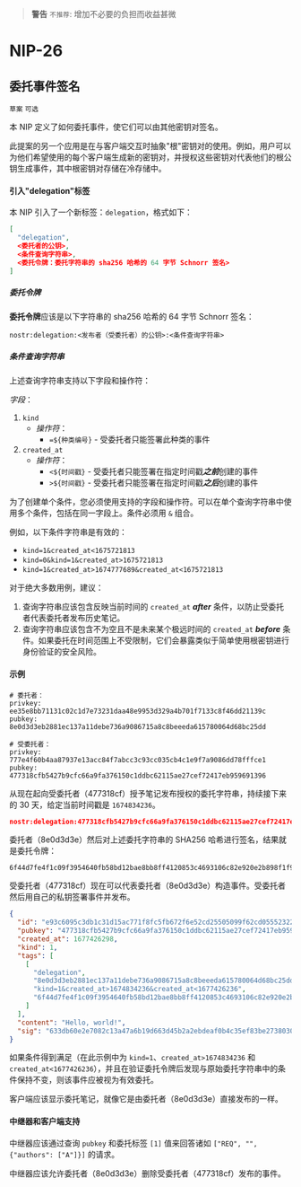 > __警告__  `不推荐`: 增加不必要的负担而收益甚微

NIP-26
=======

委托事件签名
-----------------------

`草案` `可选`

本 NIP 定义了如何委托事件，使它们可以由其他密钥对签名。

此提案的另一个应用是在与客户端交互时抽象"根"密钥对的使用。例如，用户可以为他们希望使用的每个客户端生成新的密钥对，并授权这些密钥对代表他们的根公钥生成事件，其中根密钥对存储在冷存储中。

#### 引入"delegation"标签

本 NIP 引入了一个新标签：`delegation`，格式如下：

```json
[
  "delegation",
  <委托者的公钥>,
  <条件查询字符串>,
  <委托令牌：委托字符串的 sha256 哈希的 64 字节 Schnorr 签名>
]
```

##### 委托令牌

**委托令牌**应该是以下字符串的 sha256 哈希的 64 字节 Schnorr 签名：

```
nostr:delegation:<发布者（受委托者）的公钥>:<条件查询字符串>
```

##### 条件查询字符串

上述查询字符串支持以下字段和操作符：

*字段*：
1. `kind`
   -  *操作符*：
      -  `=${种类编号}` - 受委托者只能签署此种类的事件
2. `created_at`
   -  *操作符*：
      -  `<${时间戳}` - 受委托者只能签署在指定时间戳***之前***创建的事件
      -  `>${时间戳}` - 受委托者只能签署在指定时间戳***之后***创建的事件

为了创建单个条件，您必须使用支持的字段和操作符。可以在单个查询字符串中使用多个条件，包括在同一字段上。条件必须用 `&` 组合。

例如，以下条件字符串是有效的：

- `kind=1&created_at<1675721813`
- `kind=0&kind=1&created_at>1675721813`
- `kind=1&created_at>1674777689&created_at<1675721813`

对于绝大多数用例，建议：
1. 查询字符串应该包含反映当前时间的 `created_at` ***after*** 条件，以防止受委托者代表委托者发布历史笔记。
2. 查询字符串应该包含不为空且不是未来某个极远时间的 `created_at` ***before*** 条件。如果委托在时间范围上不受限制，它们会暴露类似于简单使用根密钥进行身份验证的安全风险。

#### 示例

```
# 委托者：
privkey: ee35e8bb71131c02c1d7e73231daa48e9953d329a4b701f7133c8f46dd21139c
pubkey:  8e0d3d3eb2881ec137a11debe736a9086715a8c8beeeda615780064d68bc25dd

# 受委托者：
privkey: 777e4f60b4aa87937e13acc84f7abcc3c93cc035cb4c1e9f7a9086dd78fffce1
pubkey:  477318cfb5427b9cfc66a9fa376150c1ddbc62115ae27cef72417eb959691396
```

从现在起向受委托者（477318cf）授予笔记发布授权的委托字符串，持续接下来的 30 天，给定当前时间戳是 `1674834236`。
```json
nostr:delegation:477318cfb5427b9cfc66a9fa376150c1ddbc62115ae27cef72417eb959691396:kind=1&created_at>1674834236&created_at<1677426236
```

委托者（8e0d3d3e）然后对上述委托字符串的 SHA256 哈希进行签名，结果就是委托令牌：
```
6f44d7fe4f1c09f3954640fb58bd12bae8bb8ff4120853c4693106c82e920e2b898f1f9ba9bd65449a987c39c0423426ab7b53910c0c6abfb41b30bc16e5f524
```

受委托者（477318cf）现在可以代表委托者（8e0d3d3e）构造事件。受委托者然后用自己的私钥签署事件并发布。
```json
{
  "id": "e93c6095c3db1c31d15ac771f8fc5fb672f6e52cd25505099f62cd055523224f",
  "pubkey": "477318cfb5427b9cfc66a9fa376150c1ddbc62115ae27cef72417eb959691396",
  "created_at": 1677426298,
  "kind": 1,
  "tags": [
    [
      "delegation",
      "8e0d3d3eb2881ec137a11debe736a9086715a8c8beeeda615780064d68bc25dd",
      "kind=1&created_at>1674834236&created_at<1677426236",
      "6f44d7fe4f1c09f3954640fb58bd12bae8bb8ff4120853c4693106c82e920e2b898f1f9ba9bd65449a987c39c0423426ab7b53910c0c6abfb41b30bc16e5f524"
    ]
  ],
  "content": "Hello, world!",
  "sig": "633db60e2e7082c13a47a6b19d663d45b2a2ebdeaf0b4c35ef83be2738030c54fc7fd56d139652937cdca875ee61b51904a1d0d0588a6acd6168d7be2909d693"
}
```

如果条件得到满足（在此示例中为 `kind=1`、`created_at>1674834236` 和 `created_at<1677426236`），并且在验证委托令牌后发现与原始委托字符串中的条件保持不变，则该事件应被视为有效委托。

客户端应该显示委托笔记，就像它是由委托者（8e0d3d3e）直接发布的一样。


#### 中继器和客户端支持

中继器应该通过查询 `pubkey` 和委托标签 `[1]` 值来回答诸如 `["REQ", "", {"authors": ["A"]}]` 的请求。

中继器应该允许委托者（8e0d3d3e）删除受委托者（477318cf）发布的事件。

